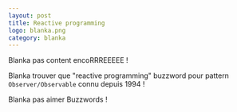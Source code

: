 ```yaml
---
layout: post
title: Reactive programming
logo: blanka.png
category: blanka
---
```


Blanka pas content encoRRREEEEE !

Blanka trouver que "reactive programming" buzzword pour pattern `Observer/Observable` connu depuis 1994 !

Blanka pas aimer Buzzwords !
